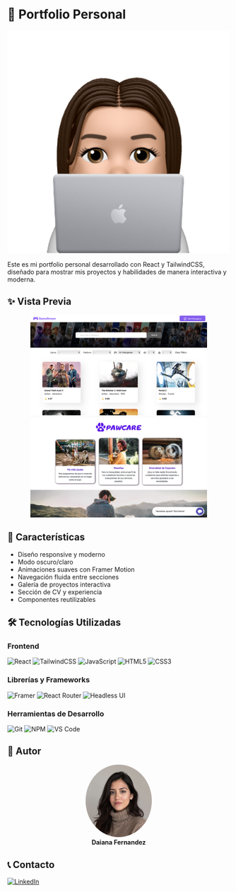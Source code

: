 # 💼 Portfolio Personal

<div align="center">
  <img src="src/img/mac.png" alt="Portfolio Preview" width="600px">
</div>

Este es mi portfolio personal desarrollado con React y TailwindCSS, diseñado para mostrar mis proyectos y habilidades de manera interactiva y moderna.


## ✨ Vista Previa


<div align="center">
  <img src="src/img/GameStream.png" alt="GameStream Project" width="400px">
  <img src="src/img/PawCare.png" alt="PawCare Project" width="400px">
</div>


## 🚀 Características

- Diseño responsive y moderno
- Modo oscuro/claro
- Animaciones suaves con Framer Motion
- Navegación fluida entre secciones
- Galería de proyectos interactiva
- Sección de CV y experiencia
- Componentes reutilizables

## 🛠️ Tecnologías Utilizadas

### Frontend
![React](https://img.shields.io/badge/React-20232A?style=for-the-badge&logo=react&logoColor=61DAFB)
![TailwindCSS](https://img.shields.io/badge/Tailwind_CSS-38B2AC?style=for-the-badge&logo=tailwind-css&logoColor=white)
![JavaScript](https://img.shields.io/badge/JavaScript-F7DF1E?style=for-the-badge&logo=javascript&logoColor=black)
![HTML5](https://img.shields.io/badge/HTML5-E34F26?style=for-the-badge&logo=html5&logoColor=white)
![CSS3](https://img.shields.io/badge/CSS3-1572B6?style=for-the-badge&logo=css3&logoColor=white)

### Librerías y Frameworks
![Framer](https://img.shields.io/badge/Framer_Motion-black?style=for-the-badge&logo=framer&logoColor=blue)
![React Router](https://img.shields.io/badge/React_Router-CA4245?style=for-the-badge&logo=react-router&logoColor=white)
![Headless UI](https://img.shields.io/badge/Headless_UI-66E3FF?style=for-the-badge&logo=headlessui&logoColor=black)

### Herramientas de Desarrollo
![Git](https://img.shields.io/badge/Git-F05032?style=for-the-badge&logo=git&logoColor=white)
![NPM](https://img.shields.io/badge/npm-CB3837?style=for-the-badge&logo=npm&logoColor=white)
![VS Code](https://img.shields.io/badge/VS_Code-0078D4?style=for-the-badge&logo=visual%20studio%20code&logoColor=white)


## 👤 Autor

<div align="center">
  <img src="src/img/profile.jpg" alt="Autor" width="150px" style="border-radius: 50%;">
  <br>
  <strong>Daiana Fernandez</strong>
</div>


## 📞 Contacto

[![LinkedIn](https://img.shields.io/badge/LinkedIn-0077B5?style=for-the-badge&logo=linkedin&logoColor=white)](https://www.linkedin.com/in/tu-perfil)
